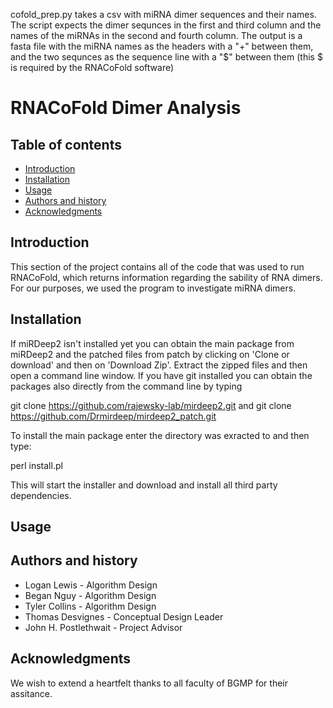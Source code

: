 cofold_prep.py takes a csv with miRNA dimer sequences and their names. The script expects the dimer sequnces in the first and third column and the names of the miRNAs in the second and fourth column.
The output is a fasta file with the miRNA names as the headers with a "+" between them, and the two sequnces as the sequence line with a "$" between them (this $ is required by the RNACoFold software)

RNACoFold Dimer Analysis
=================================================


Table of contents
-----------------

* [Introduction](#introduction)
* [Installation](#installation)
* [Usage](#usage)
* [Authors and history](#authors-and-history)
* [Acknowledgments](#acknowledgments)


Introduction
------------

This section of the project contains all of the code that was used to run RNACoFold, which returns information regarding the sability of RNA dimers. For our purposes, we used the program to investigate miRNA dimers.

Installation
------------

If miRDeep2 isn't installed yet you can obtain the main package from miRDeep2 and the patched files from patch by clicking on 'Clone or download' and then on 'Download Zip'. Extract the zipped files and then open a command line window. If you have git installed you can obtain the packages also directly from the command line by typing

git clone https://github.com/rajewsky-lab/mirdeep2.git
and
git clone https://github.com/Drmirdeep/mirdeep2_patch.git

To install the main package enter the directory was exracted to and then type:

perl install.pl

This will start the installer and download and install all third party dependencies. 

Usage
-----


Authors and history
---------------------------

* Logan Lewis - Algorithm Design
* Began Nguy - Algorithm Design
* Tyler Collins - Algorithm Design
* Thomas Desvignes - Conceptual Design Leader
* John H. Postlethwait - Project Advisor

Acknowledgments
---------------

We wish to extend a heartfelt thanks to all faculty of BGMP for their assitance. 